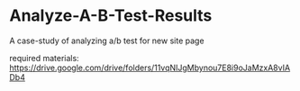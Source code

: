 # Analyze-A-B-Test-Results
A case-study of analyzing a/b test for new site page 

required materials:
https://drive.google.com/drive/folders/11vqNIJgMbynou7E8i9oJaMzxA8vIADb4

